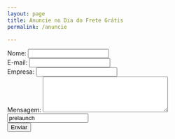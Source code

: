```yaml
---
layout: page
title: Anuncie no Dia do Frete Grátis
permalink: /anuncie

---
```


<section>
  <form data-feedback="Mensagem enviada com sucesso! Agradecemos pelo interesse. Em breve nossa equipe comercial entrará em contato com sua empresa. Obrigado." method="post" action="http://3.212.170.97:3000/advertise/" class="block max-w-xl pb-8">
    <div>
      <label class="block font-light tracking-wide text-gray-800 mb-2" for="grid-first-name">
        Nome:
      </label>
      <input required name="advertisename" type="text" class="appearance-none block w-full text-gray-700 border shadow-inner border-gray-200 rounded-xl py-2 px-2 mb-3 leading-tight focus:outline-none focus:bg-white focus:shadow-focus" />
    </div>
    <div class="flex flex-wrap -mx-3 mb-6">
      <div class="w-full md:w-1/2 px-3 mb-6 md:mb-0">
        <label class="block font-light tracking-wide text-gray-800 mb-2" for="grid-first-name">
          E-mail:
        </label>
        <input name="advertiseemail" type="text" required class="appearance-none block border-gray-200 w-full shadow-inner text-gray-700 border rounded-xl py-2 px-2 mb-3 leading-tight focus:outline-none focus:bg-white focus:shadow-focus" id="grid-first-name" type="text">
      </div>
      <div class="w-full md:w-1/2 px-3">
        <label class="block font-light tracking-wide text-gray-800 mb-2">
          Empresa:
        </label>
        <input name="advertisecompany" type="text" class="appearance-none block border-gray-200 w-full shadow-inner text-gray-700 border rounded-xl py-2 px-2 mb-3 leading-tight focus:outline-none focus:bg-white focus:shadow-focus" id="grid-last-name" type="text">
      </div>
    </div>
    <div>
      <label class="block font-light tracking-wide text-gray-800 mb-2">
        Mensagem:
      </label>
      <textarea name="advertisemessage" type="text" class="appearance-none resize-none block w-full text-gray-700 border border-gray-200 shadow-inner rounded-xl py-3 px-4 leading-tight focus:outline-none focus:bg-white focus:border-gray-500 focus:shadow-focus" rows="5" cols="33">
      </textarea>
    </div>
    <div class="hidden">
      <input type="required" name="advertisesource" value="prelaunch" />
    </div>
    <div class="flex justify-center pt-4">
      <button type="submit" class="py-2 px-12 bg-yellow-200 text-white rounded-2xl py-2 hover:opacity-80">Enviar</button>
    </div>
  </form>
</section>